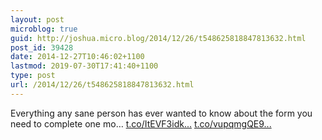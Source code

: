 ```yaml
---
layout: post
microblog: true
guid: http://joshua.micro.blog/2014/12/26/t548625818847813632.html
post_id: 39428
date: 2014-12-27T10:46:02+1100
lastmod: 2019-07-30T17:41:40+1100
type: post
url: /2014/12/26/t548625818847813632.html
---
```

Everything any sane person has ever wanted to know about the form you need to complete one mo… [t.co/ItEVF3idk...](http://t.co/ItEVF3idkY) [t.co/vupqmgQE9...](http://t.co/vupqmgQE99)

